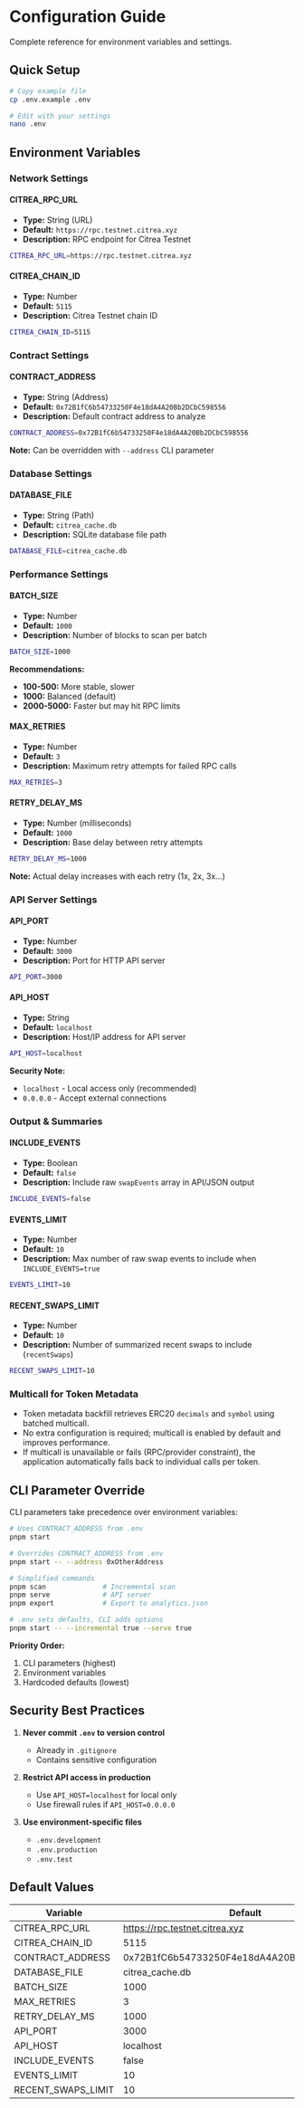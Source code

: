 # Configuration Guide

Complete reference for environment variables and settings.

## Quick Setup

```bash
# Copy example file
cp .env.example .env

# Edit with your settings
nano .env
```

## Environment Variables

### Network Settings

#### CITREA_RPC_URL

- **Type:** String (URL)
- **Default:** `https://rpc.testnet.citrea.xyz`
- **Description:** RPC endpoint for Citrea Testnet

```bash
CITREA_RPC_URL=https://rpc.testnet.citrea.xyz
```

#### CITREA_CHAIN_ID

- **Type:** Number
- **Default:** `5115`
- **Description:** Citrea Testnet chain ID

```bash
CITREA_CHAIN_ID=5115
```

### Contract Settings

#### CONTRACT_ADDRESS

- **Type:** String (Address)
- **Default:** `0x72B1fC6b54733250F4e18dA4A20Bb2DCbC598556`
- **Description:** Default contract address to analyze

```bash
CONTRACT_ADDRESS=0x72B1fC6b54733250F4e18dA4A20Bb2DCbC598556
```

**Note:** Can be overridden with `--address` CLI parameter

### Database Settings

#### DATABASE_FILE

- **Type:** String (Path)
- **Default:** `citrea_cache.db`
- **Description:** SQLite database file path

```bash
DATABASE_FILE=citrea_cache.db
```

### Performance Settings

#### BATCH_SIZE

- **Type:** Number
- **Default:** `1000`
- **Description:** Number of blocks to scan per batch

```bash
BATCH_SIZE=1000
```

**Recommendations:**

- **100-500:** More stable, slower
- **1000:** Balanced (default)
- **2000-5000:** Faster but may hit RPC limits

#### MAX_RETRIES

- **Type:** Number
- **Default:** `3`
- **Description:** Maximum retry attempts for failed RPC calls

```bash
MAX_RETRIES=3
```

#### RETRY_DELAY_MS

- **Type:** Number (milliseconds)
- **Default:** `1000`
- **Description:** Base delay between retry attempts

```bash
RETRY_DELAY_MS=1000
```

**Note:** Actual delay increases with each retry (1x, 2x, 3x...)

### API Server Settings

#### API_PORT

- **Type:** Number
- **Default:** `3000`
- **Description:** Port for HTTP API server

```bash
API_PORT=3000
```

#### API_HOST

- **Type:** String
- **Default:** `localhost`
- **Description:** Host/IP address for API server

```bash
API_HOST=localhost
```

**Security Note:**

- `localhost` - Local access only (recommended)
- `0.0.0.0` - Accept external connections

### Output & Summaries

#### INCLUDE_EVENTS

- **Type:** Boolean
- **Default:** `false`
- **Description:** Include raw `swapEvents` array in API/JSON output

```bash
INCLUDE_EVENTS=false
```

#### EVENTS_LIMIT

- **Type:** Number
- **Default:** `10`
- **Description:** Max number of raw swap events to include when `INCLUDE_EVENTS=true`

```bash
EVENTS_LIMIT=10
```

#### RECENT_SWAPS_LIMIT

- **Type:** Number
- **Default:** `10`
- **Description:** Number of summarized recent swaps to include (`recentSwaps`)

```bash
RECENT_SWAPS_LIMIT=10
```

### Multicall for Token Metadata

- Token metadata backfill retrieves ERC20 `decimals` and `symbol` using batched multicall.
- No extra configuration is required; multicall is enabled by default and improves performance.
- If multicall is unavailable or fails (RPC/provider constraint), the application automatically falls back to individual calls per token.

## CLI Parameter Override

CLI parameters take precedence over environment variables:

```bash
# Uses CONTRACT_ADDRESS from .env
pnpm start

# Overrides CONTRACT_ADDRESS from .env
pnpm start -- --address 0xOtherAddress

# Simplified commands
pnpm scan              # Incremental scan
pnpm serve             # API server
pnpm export            # Export to analytics.json

# .env sets defaults, CLI adds options
pnpm start -- --incremental true --serve true
```

**Priority Order:**

1. CLI parameters (highest)
2. Environment variables
3. Hardcoded defaults (lowest)

## Security Best Practices

1. **Never commit `.env` to version control**
    - Already in `.gitignore`
    - Contains sensitive configuration

2. **Restrict API access in production**
    - Use `API_HOST=localhost` for local only
    - Use firewall rules if `API_HOST=0.0.0.0`

3. **Use environment-specific files**
    - `.env.development`
    - `.env.production`
    - `.env.test`

## Default Values

| Variable           | Default                                    | Type    |
| ------------------ | ------------------------------------------ | ------- |
| CITREA_RPC_URL     | https://rpc.testnet.citrea.xyz             | String  |
| CITREA_CHAIN_ID    | 5115                                       | Number  |
| CONTRACT_ADDRESS   | 0x72B1fC6b54733250F4e18dA4A20Bb2DCbC598556 | Address |
| DATABASE_FILE      | citrea_cache.db                            | String  |
| BATCH_SIZE         | 1000                                       | Number  |
| MAX_RETRIES        | 3                                          | Number  |
| RETRY_DELAY_MS     | 1000                                       | Number  |
| API_PORT           | 3000                                       | Number  |
| API_HOST           | localhost                                  | String  |
| INCLUDE_EVENTS     | false                                      | Boolean |
| EVENTS_LIMIT       | 10                                         | Number  |
| RECENT_SWAPS_LIMIT | 10                                         | Number  |
